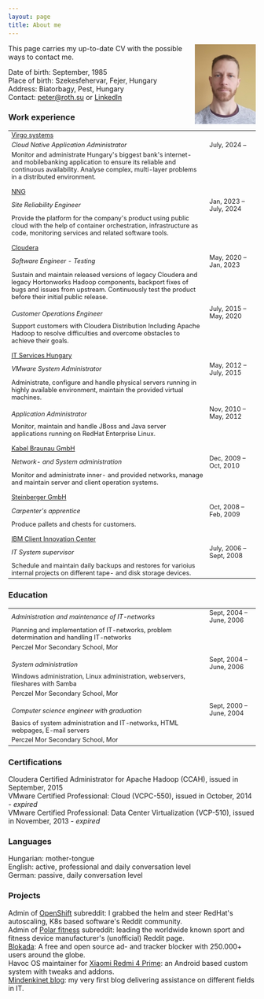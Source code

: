 ```yaml
---
layout: page
title: About me
---
```

<img src="/assets/pic/peter.jpg" align="right" width="124" height="162"/>
This page carries my up-to-date CV with the possible ways to contact me.  
  
Date of birth: September, 1985  
Place of birth: Szekesfehervar, Fejer, Hungary  
Address: Biatorbagy, Pest, Hungary  
Contact: peter@roth.su or [LinkedIn](https://www.linkedin.com/in/thisispeterroth/)  
  
<style>
  table, tr, td {
    align: left;
    font-size: .8rem;
  }
</style>

### Work experience
<table>
  <col width="80%">
  <col width="20%">
  <tr>
    <td><a href="https://virgo.hu/" target="_blank">Virgo systems</a></td>
  </tr>
  <tr>
    <td><i>Cloud Native Application Administrator</i></td>
    <td>July, 2024 &ndash; </td>
  </tr>
  <tr>
    <td style="border-bottom: 10px solid transparent;">Monitor and administrate Hungary's biggest bank's internet- and mobilebanking application to ensure its reliable and continuous availability. Analyse complex, multi-layer problems in a distributed environment.</td>
  </tr>
  <tr>
    <td><a href="https://nng.com/" target="_blank">NNG</a></td>
  </tr>
  <tr>
    <td><i>Site Reliability Engineer</i></td>
    <td>Jan, 2023 &ndash; July, 2024</td>
  </tr>
  <tr>
    <td style="border-bottom: 10px solid transparent;">Provide the platform for the company's product using public cloud with the help of container orchestration, infrastructure as code, monitoring services and related software tools.</td>
  </tr>
  <tr>
    <td><a href="https://www.cloudera.com/" target="_blank">Cloudera</a></td>
  </tr>
  <tr>
    <td><i>Software Engineer - Testing</i></td>
    <td>May, 2020 &ndash; Jan, 2023</td>
  </tr>
  <tr>
    <td style="border-bottom: 10px solid transparent;">Sustain and maintain released versions of legacy Cloudera and legacy Hortonworks Hadoop components, backport fixes of bugs and issues from upstream. Continuously test the product before their initial public release.</td>
  </tr>
  <tr>
    <td><i>Customer Operations Engineer</i></td>
    <td>July, 2015 &ndash; May, 2020</td>
  </tr>
  <tr>
    <td style="border-bottom: 10px solid transparent;">Support customers with Cloudera Distribution Including Apache Hadoop to resolve difficulties and overcome obstacles to achieve their goals.</td>
  </tr>
  <tr>
    <td><a href="https://www.it-services.hu/" target="_blank">IT Services Hungary</a></td>
  </tr>
  <tr>
    <td><i>VMware System Administrator</i></td>
    <td>May, 2012 &ndash; July, 2015</td>
  </tr>
  <tr>
    <td style="border-bottom: 10px solid transparent;">Administrate, configure and handle physical servers running in highly available environment, maintain the provided virtual machines.</td>
  </tr>
  <tr>
    <td><i>Application Administrator</i></td>
    <td>Nov, 2010 &ndash; May, 2012</td>
  </tr>
  <tr>
    <td style="border-bottom: 10px solid transparent;">Monitor, maintain and handle JBoss and Java server applications running on RedHat Enterprise Linux.</td>
  </tr>
  <tr>
    <td><a href="https://www.kabel-braunau.tv/" target="_blank">Kabel Braunau GmbH</a></td>
  </tr>
  <tr>
    <td><i>Network- and System administration</i></td>
    <td>Dec, 2009 &ndash; Oct, 2010</td>
  </tr>
  <tr>
    <td style="border-bottom: 10px solid transparent;">Monitor and administrate inner- and provided networks, manage and maintain server and client operation systems.</td>
  </tr>
  <tr>
    <td><a href="http://www.kisten.at" target="_blank">Steinberger GmbH</a></td>
  </tr>
  <tr>
    <td><i>Carpenter's apprentice</i></td>
    <td>Oct, 2008 &ndash; Feb, 2009</td>
  </tr>
  <tr>
    <td style="border-bottom: 10px solid transparent;">Produce pallets and chests for customers.</td>
  </tr>
  <tr>
    <td><a href="https://www.ibm.com/hu-en" target="_blank">IBM Client Innovation Center</a></td>
  </tr>
  <tr>
    <td><i>IT System supervisor</i></td>
    <td>July, 2006 &ndash; Sept, 2008</td>
  </tr>
  <tr>
    <td>Schedule and maintain daily backups and restores for varioius internal projects on different tape- and disk storage devices.</td>
  </tr>
</table>

### Education
<table>
  <col width="80%">
  <col width="20%">
  <tr>
    <td><i>Administration and maintenance of IT-networks</i></td>
    <td>Sept, 2004 &ndash; June, 2006</td>
  </tr>
  <tr>
    <td>Planning and implementation of IT-networks, problem determination and handling IT-networks</td>
  </tr>
  <tr>
    <td style="border-bottom: 10px solid transparent;">Perczel Mor Secondary School, Mor</td>
  </tr>
  <tr>
    <td><i>System administration</i></td>
    <td>Sept, 2004 &ndash; June, 2006</td>
  </tr>
  <tr>
    <td>Windows administration, Linux administration, webservers, fileshares with Samba</td>
  </tr>
  <tr>
    <td style="border-bottom: 10px solid transparent;">Perczel Mor Secondary School, Mor</td>
  </tr>
  <tr>
    <td><i>Computer science engineer with graduation</i></td>
    <td>Sept, 2000 &ndash; June, 2004</td>
  </tr>
  <tr>
    <td>Basics of system administration and IT-networks, HTML webpages, E-mail servers</td>
  </tr>
  <tr>
    <td>Perczel Mor Secondary School, Mor</td>
  </tr>
</table>

### Certifications
Cloudera Certified Administrator for Apache Hadoop (CCAH), issued in September, 2015  
VMware Certified Professional: Cloud (VCPC-550), issued in October, 2014 - _expired_  
VMware Certified Professional: Data Center Virtualization (VCP-510), issued in November, 2013 - _expired_  

### Languages
Hungarian: mother-tongue  
English: active, professional and daily conversation level  
German: passive, daily conversation level  

### Projects
Admin of [OpenShift](https://www.reddit.com/r/openshift/) subreddit: I grabbed the helm and steer RedHat's autoscaling, K8s based software's Reddit community.  
Admin of [Polar fitness](https://www.reddit.com/r/Polarfitness/) subreddit: leading the worldwide known sport and fitness device manufacturer's (unofficial) Reddit page.  
[Blokada](https://github.com/blokadaorg/blokada): A free and open source ad- and tracker blocker with 250.000+ users around the globe.  
Havoc OS maintainer for [Xiaomi Redmi 4 Prime](https://github.com/peterroth/android_device_xiaomi_markw): an Android based custom system with tweaks and addons.  
[Mindenkinet blog](https://mindenkinet.wordpress.com/): my very first blog delivering assistance on different fields in IT.
